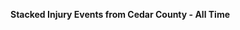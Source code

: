 
<span><span><p dir="auto"><strong>Stacked Injury Events from Cedar County - All Time</strong></p></span></span><canvas height="0" width="0" style="display: block; box-sizing: border-box; height: 0px; width: 0px;"></canvas>

